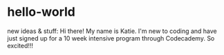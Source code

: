 # hello-world
new ideas &amp; stuff: 
Hi there! My name is Katie. I'm new to coding and have just signed up for a 10 week intensive program through Codecademy. So excited!!!
